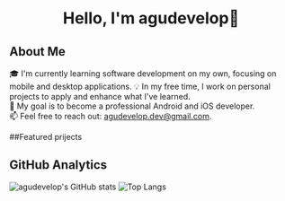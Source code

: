 <div align="center">
<h1 align="center">Hello, I'm agudevelop👋</h1>
</div>

## About Me

🎓 I'm currently learning software development on my own, focusing on mobile and desktop applications. 
💡 In my free time, I work on personal projects to apply and enhance what I've learned.  
🚀 My goal is to become a professional Android and iOS developer.  
📫 Feel free to reach out: agudevelop.dev@gmail.com.

##Featured prijects


## GitHub Analytics
![agudevelop's GitHub stats](https://github-readme-stats.vercel.app/api?username=agudevelop&show_icons=true&theme=dark)
![Top Langs](https://github-readme-stats.vercel.app/api/top-langs/?username=agudevelop&layout=compact&theme=dark)
